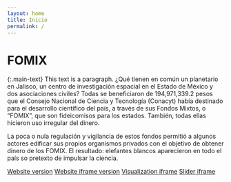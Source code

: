 ```yaml
---
layout: home
title: Inicio
permalink: /
---
```


# FOMIX

{:.main-text}
This text is a paragraph.
¿Qué tienen en común un planetario en Jalisco, un centro de investigación espacial en el Estado de México y dos asociaciones civiles? Todas se beneficiaron de 194,971,339.2 pesos que el Consejo Nacional de Ciencia y Tecnología (Conacyt) había destinado para el desarrollo científico del país, a través de sus Fondos Mixtos, o “FOMIX”, que son fideicomisos para los estados. También, todas ellas hicieron uso irregular del dinero. 

La poca o nula regulación y vigilancia de estos fondos permitió a algunos actores edificar sus propios organismos privados con el objetivo de obtener dinero de los FOMIX. El resultado: elefantes blancos aparecieron en todo el país so pretexto de impulsar la ciencia.

[Website version](https://towerbuilder.poderlatam.org/)
[Website iframe version](https://towerbuilder.poderlatam.org/?iframe)
[Visualization iframe](https://towerbuilder.poderlatam.org/iframe-visualization/)
[Slider iframe](https://towerbuilder.poderlatam.org/iframe-slider/)
